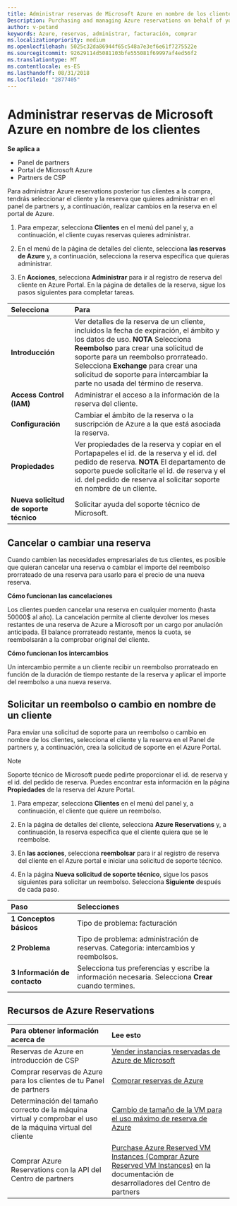```yaml
---
title: Administrar reservas de Microsoft Azure en nombre de los clientes | Centro de partners
Description: Purchasing and managing Azure reservations on behalf of your customers.
author: v-petand
keywords: Azure, reservas, administrar, facturación, comprar
ms.localizationpriority: medium
ms.openlocfilehash: 5025c32da86944f65c548a7e3ef6e61f7275522e
ms.sourcegitcommit: 92629114d5081103bfe555081f69997af4ed56f2
ms.translationtype: MT
ms.contentlocale: es-ES
ms.lasthandoff: 08/31/2018
ms.locfileid: "2877405"
---
```

# <a name="manage-microsoft-azure-reservations-on-behalf-of-your-customers"></a>Administrar reservas de Microsoft Azure en nombre de los clientes

**Se aplica a**

-  Panel de partners
-  Portal de Microsoft Azure
-  Partners de CSP

Para administrar Azure reservations posterior tus clientes a la compra, tendrás seleccionar el cliente y la reserva que quieres administrar en el panel de partners y, a continuación, realizar cambios en la reserva en el portal de Azure. 

1. Para empezar, selecciona **Clientes** en el menú del panel y, a continuación, el cliente cuyas reservas quieres administrar. 

2. En el menú de la página de detalles del cliente, selecciona **las reservas de Azure** y, a continuación, selecciona la reserva específica que quieras administrar.  

3. En **Acciones**, selecciona **Administrar** para ir al registro de reserva del cliente en Azure Portal. En la página de detalles de la reserva, sigue los pasos siguientes para completar tareas.  

| **Selecciona**   | **Para**    |
|:-----------------------------|:-----------------|
| **Introducción**   | Ver detalles de la reserva de un cliente, incluidos la fecha de expiración, el ámbito y los datos de uso. **NOTA** Selecciona **Reembolso** para crear una solicitud de soporte para un reembolso prorrateado. Selecciona **Exchange** para crear una solicitud de soporte para intercambiar la parte no usada del término de reserva.  
| **Access Control (IAM)**   | Administrar el acceso a la información de la reserva del cliente.|
| **Configuración**   | Cambiar el ámbito de la reserva o la suscripción de Azure a la que está asociada la reserva.    |
| **Propiedades**   | Ver propiedades de la reserva y copiar en el Portapapeles el id. de la reserva y el id. del pedido de reserva. **NOTA** El departamento de soporte puede solicitarle el id. de reserva y el id. del pedido de reserva al solicitar soporte en nombre de un cliente.    |
| **Nueva solicitud de soporte técnico**    | Solicitar ayuda del soporte técnico de Microsoft.   |
 
## <a name="cancel-or-exchange-a-reservation"></a>Cancelar o cambiar una reserva 
Cuando cambien las necesidades empresariales de tus clientes, es posible que quieran cancelar una reserva o cambiar el importe del reembolso prorrateado de una reserva para usarlo para el precio de una nueva reserva. 

**Cómo funcionan las cancelaciones**

Los clientes pueden cancelar una reserva en cualquier momento (hasta 50000$ al año). La cancelación permite al cliente devolver los meses restantes de una reserva de Azure a Microsoft por un cargo por anulación anticipada. El balance prorrateado restante, menos la cuota, se reembolsarán a la comprobar original del cliente. 

**Cómo funcionan los intercambios** 

Un intercambio permite a un cliente recibir un reembolso prorrateado en función de la duración de tiempo restante de la reserva y aplicar el importe del reembolso a una nueva reserva.   

## <a name="request-a-refund-or-exchange-on-behalf-of-a-customer"></a>Solicitar un reembolso o cambio en nombre de un cliente 

Para enviar una solicitud de soporte para un reembolso o cambio en nombre de los clientes, selecciona el cliente y la reserva en el Panel de partners y, a continuación, crea la solicitud de soporte en el Azure Portal. 

>[!NOTE]
>Soporte técnico de Microsoft puede pedirte proporcionar el id. de reserva y el id. del pedido de reserva. Puedes encontrar esta información en la página **Propiedades** de la reserva del Azure Portal. 

1. Para empezar, selecciona **Clientes** en el menú del panel y, a continuación, el cliente que quiere un reembolso. 

2. En la página de detalles del cliente, selecciona **Azure Reservations** y, a continuación, la reserva específica que el cliente quiera que se le reembolse.  

3. En **las acciones**, selecciona **reembolsar** para ir al registro de reserva del cliente en el Azure portal e iniciar una solicitud de soporte técnico.  

4. En la página **Nueva solicitud de soporte técnico**, sigue los pasos siguientes para solicitar un reembolso. Selecciona **Siguiente** después de cada paso. 

|**Paso**   |**Selecciones**    |
|:-----------------------------|:-----------------|
|**1 Conceptos básicos**   |Tipo de problema: facturación  |
|**2 Problema**   |Tipo de problema: administración de reservas. Categoría: intercambios y reembolsos. |
|**3 Información de contacto**   |Selecciona tus preferencias y escribe la información necesaria. Selecciona **Crear** cuando termines.   |

## <a name="azure-reservations-resources"></a>Recursos de Azure Reservations
|**Para obtener información acerca de**   |**Lee esto**    |
|:-----------------------------|:-----------------|
|Reservas de Azure en introducción de CSP  | [Vender instancias reservadas de Azure de Microsoft](azure-reservations.md) |
|Comprar reservas de Azure para los clientes de tu Panel de partners   |[Comprar reservas de Azure](azure-reservations-buying.md) |
|Determinación del tamaño correcto de la máquina virtual y comprobar el uso de la máquina virtual del cliente   |[Cambio de tamaño de la VM para el uso máximo de reserva de Azure](azure-usage.md)   |
|Comprar Azure Reservations con la API del Centro de partners | [Purchase Azure Reserved VM Instances (Comprar Azure Reserved VM Instances)](https://docs.microsoft.com/partner-center/develop/purchase-azure-reservations) en la documentación de desarrolladores del Centro de partners

